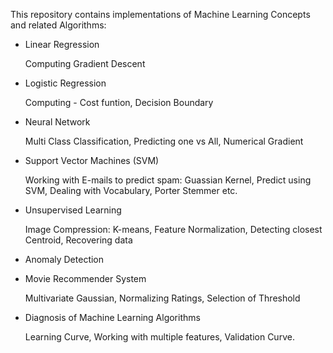 This repository contains implementations of Machine Learning Concepts and related Algorithms:

 - Linear Regression 

   Computing Gradient Descent   
 - Logistic Regression

   Computing - Cost funtion, Decision Boundary
 - Neural Network

   Multi Class Classification, Predicting one vs All, Numerical Gradient   
 - Support Vector Machines (SVM)

   Working with E-mails to predict spam: Guassian Kernel, Predict using SVM, Dealing with Vocabulary, Porter Stemmer etc.
 - Unsupervised Learning

   Image Compression: K-means, Feature Normalization, Detecting closest Centroid, Recovering data
 - Anomaly Detection
 - Movie Recommender System

   Multivariate Gaussian, Normalizing Ratings, Selection of Threshold

 - Diagnosis of Machine Learning Algorithms

   Learning Curve, Working with multiple features, Validation Curve.  